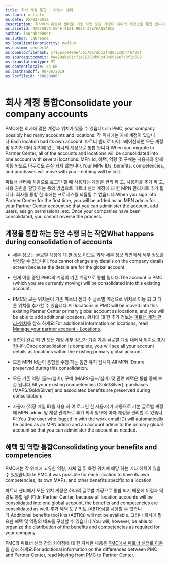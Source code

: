 ```yaml
---
title: 회사 계정 통합 | 파트너 센터
ms.topic: article
ms.date: 05/02/2019
description: 회사에서 파트너 센터로 이동 하면 모든 계정이 하나의 계정으로 통합 됩니다.
ms.assetid: 4A07A85A-594E-4121-808C-37E7FA18A0C5
author: laurabrenner
ms.author: labrenne
ms.localizationpriority: medium
ms.custom: seodec18
ms.openlocfilehash: c715ec3e4e0ef36170a7dbb2f4d8ccc8b4f6408f
ms.sourcegitcommit: bae29ab191c72e15259d99c40c69a9e7c3f2b502
ms.translationtype: MT
ms.contentlocale: ko-KR
ms.lasthandoff: 08/06/2019
ms.locfileid: "68820486"
---
```

# <a name="consolidate-your-company-accounts"></a><span data-ttu-id="da575-103">회사 계정 통합</span><span class="sxs-lookup"><span data-stu-id="da575-103">Consolidate your company accounts</span></span>

<span data-ttu-id="da575-104">PMC에는 회사에 많은 계정과 위치가 있을 수 있습니다.</span><span class="sxs-lookup"><span data-stu-id="da575-104">In PMC, your company possibly had many accounts and locations.</span></span> <span data-ttu-id="da575-105">각 위치에는 자체 계정이 있습니다.</span><span class="sxs-lookup"><span data-stu-id="da575-105">Each location had its own account.</span></span> <span data-ttu-id="da575-106">파트너 센터로 마이그레이션하면 모든 계정 및 위치가 여러 위치에 있는 하나의 계정으로 통합 됩니다.</span><span class="sxs-lookup"><span data-stu-id="da575-106">When you migrate to Partner Center, all of the accounts and locations will be consolidated into one account with several locations.</span></span> <span data-ttu-id="da575-107">MPN Id, 혜택, 역량 및 구매는 사용자와 함께 이동 되므로 아무것도 손실 되지 않습니다.</span><span class="sxs-lookup"><span data-stu-id="da575-107">Your MPN IDs, benefits, competencies, and purchases will move with you – nothing will be lost.</span></span> 

<span data-ttu-id="da575-108">파트너 센터에 처음으로 로그인 할 때 사용자는 계정을 관리 하 고, 사용자를 추가 하 고, 사용 권한을 할당 하는 등의 방법으로 파트너 센터 계정에 대 한 MPN 관리자로 추가 됩니다. 회사를 통합 한 후에는 프로세스를 되돌릴 수 없습니다.</span><span class="sxs-lookup"><span data-stu-id="da575-108">When you sign into Partner Center for the first time, you will be added as an MPN admin for your Partner Center account so that you can administer the account, add users, assign permissions, etc. Once your companies have been consolidated, you cannot reverse the process.</span></span>

## <a name="what-happens-during-consolidation-of-accounts"></a><span data-ttu-id="da575-109">계정을 통합 하는 동안 수행 되는 작업</span><span class="sxs-lookup"><span data-stu-id="da575-109">What happens during consolidation of accounts</span></span>

- <span data-ttu-id="da575-110">세부 정보는 글로벌 계정에 대 한 정보 이므로 회사 세부 정보 화면에서 세부 정보를 변경할 수 없습니다.</span><span class="sxs-lookup"><span data-stu-id="da575-110">You cannot change any details on the company details screen because the details are for the global account.</span></span> 

- <span data-ttu-id="da575-111">현재 이동 중인 PMC의 계정이 기존 계정으로 통합 됩니다.</span><span class="sxs-lookup"><span data-stu-id="da575-111">The account in PMC (which you are currently moving) will be consolidated into this existing account.</span></span> 

- <span data-ttu-id="da575-112">PMC의 모든 위치는이 기존 파트너 센터 주 글로벌 계정으로 위치로 이동 되 고 다른 위치를 추가할 수 있습니다.</span><span class="sxs-lookup"><span data-stu-id="da575-112">All locations in PMC will be moved into this existing Partner Center primary global account as locations, and you will be able to add additional locations.</span></span> <span data-ttu-id="da575-113">위치에 대 한 추가 정보는 [파트너 계정 관리-위치](manage-locations.md)를 참조 하세요.</span><span class="sxs-lookup"><span data-stu-id="da575-113">For additional information on locations, read  [Manage your partner account - Locations](manage-locations.md).</span></span>

- <span data-ttu-id="da575-114">통합이 완료 되 면 모든 계정 세부 정보가 기존 기본 글로벌 계정 내에서 위치로 표시 됩니다.</span><span class="sxs-lookup"><span data-stu-id="da575-114">Once consolidation is complete, you will see all your account details as locations within the existing primary global account.</span></span>

- <span data-ttu-id="da575-115">모든 MPN Id는이 통합을 수행 하는 동안 유지 됩니다.</span><span class="sxs-lookup"><span data-stu-id="da575-115">All MPN IDs are preserved during this consolidation.</span></span>

- <span data-ttu-id="da575-116">모든 기존 역량 (골드/실버), 구매 (MAPS/골드/실버) 및 관련 혜택은 통합 중에 보존 됩니다.</span><span class="sxs-lookup"><span data-stu-id="da575-116">All your existing competencies (Gold/Silver), purchases (MAPS/Gold/Silver) and associated benefits are preserved during consolidation.</span></span>

- <span data-ttu-id="da575-117">사용자 (직장 메일 ID를 사용 하 여 로그인 한 사용자)가 자동으로 기본 글로벌 계정에 MPN admin 및 계정 관리자로 추가 되어 필요에 따라 계정을 관리할 수 있습니다.</span><span class="sxs-lookup"><span data-stu-id="da575-117">You (the user who logged in with the work email ID) will automatically be added as an MPN admin and an account admin to the primary global account so that you can administer the account as needed.</span></span> 


## <a name="consolidating-your-benefits-and-competencies"></a><span data-ttu-id="da575-118">혜택 및 역량 통합</span><span class="sxs-lookup"><span data-stu-id="da575-118">Consolidating your benefits and competencies</span></span>

<span data-ttu-id="da575-119">PMC에는 각 위치에 고유한 역량, 자체 맵 및 특정 위치에 해당 하는 기타 혜택이 있을 수 있었습니다.</span><span class="sxs-lookup"><span data-stu-id="da575-119">In PMC it was possible for each location to have its own competencies, its own MAPs, and other benefits specific to a location.</span></span>

<span data-ttu-id="da575-120">파트너 센터에서 모든 위치 계정은 하나의 글로벌 계정으로 통합 되기 때문에 이점과 역량도 통합 됩니다.</span><span class="sxs-lookup"><span data-stu-id="da575-120">In Partner Center, because all location accounts will be consolidated into one global account, the benefits and competencies are consolidated as well.</span></span> <span data-ttu-id="da575-121">추가 혜택 도구 키트 (ABTKs)를 사용할 수 없습니다.</span><span class="sxs-lookup"><span data-stu-id="da575-121">Additional benefits tool kits (ABTKs) will not be available.</span></span> <span data-ttu-id="da575-122">그러나 회사에 필요한 혜택 및 역량의 배포를 구성할 수 있습니다.</span><span class="sxs-lookup"><span data-stu-id="da575-122">You will, however, be able to organize the distribution of the benefits and competencies as required for your company.</span></span>

<span data-ttu-id="da575-123">PMC와 파트너 센터 간의 차이점에 대 한 자세한 내용은 [PMC에서 파트너 센터로 이동](guide-to-migration.md)을 참조 하세요.</span><span class="sxs-lookup"><span data-stu-id="da575-123">For additional information on the differences between PMC and Partner Center, read [Moving from PMC to Partner Center](guide-to-migration.md).</span></span>
